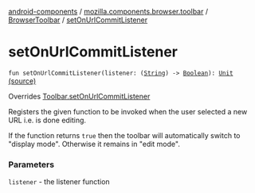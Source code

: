 [android-components](../../index.md) / [mozilla.components.browser.toolbar](../index.md) / [BrowserToolbar](index.md) / [setOnUrlCommitListener](./set-on-url-commit-listener.md)

# setOnUrlCommitListener

`fun setOnUrlCommitListener(listener: (`[`String`](https://kotlinlang.org/api/latest/jvm/stdlib/kotlin/-string/index.html)`) -> `[`Boolean`](https://kotlinlang.org/api/latest/jvm/stdlib/kotlin/-boolean/index.html)`): `[`Unit`](https://kotlinlang.org/api/latest/jvm/stdlib/kotlin/-unit/index.html) [(source)](https://github.com/mozilla-mobile/android-components/blob/master/components/browser/toolbar/src/main/java/mozilla/components/browser/toolbar/BrowserToolbar.kt#L568)

Overrides [Toolbar.setOnUrlCommitListener](../../mozilla.components.concept.toolbar/-toolbar/set-on-url-commit-listener.md)

Registers the given function to be invoked when the user selected a new URL i.e. is done
editing.

If the function returns `true` then the toolbar will automatically switch to "display mode". Otherwise it
remains in "edit mode".

### Parameters

`listener` - the listener function